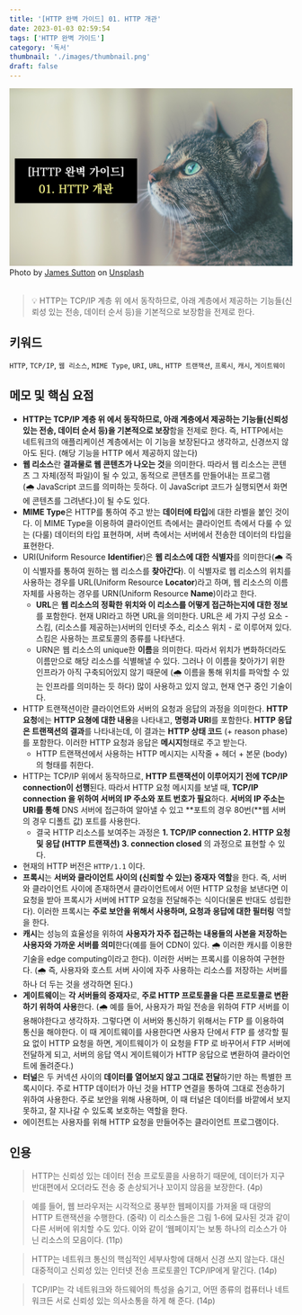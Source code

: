 ```yaml
---
title: '[HTTP 완벽 가이드] 01. HTTP 개관'
date: 2023-01-03 02:59:54
tags: ['HTTP 완벽 가이드']
category: '독서'
thumbnail: './images/thumbnail.png'
draft: false
---
```


<div class="unsplash-wrapper">
<img class="unsplash-thumbnail-image" alt="thumbnail" src="./images/thumbnail.png" />
<div class="unsplash-author">
Photo by <a href="https://unsplash.com/@jamessutton_photography?utm_source=unsplash&utm_medium=referral&utm_content=creditCopyText">James Sutton</a> on <a href="https://unsplash.com/images/animals/cat?utm_source=unsplash&utm_medium=referral&utm_content=creditCopyText">Unsplash</a>
</div>
</div>

<br>

> 💡 HTTP는 TCP/IP 계층 위 에서 동작하므로, 아래 계층에서 제공하는 기능들(신뢰성 있는 전송, 데이터 순서 등)을 기본적으로 보장함을 전제로 한다.

## 키워드

`HTTP`, `TCP/IP`, `웹 리소스`, `MIME Type`, `URI`, `URL`, `HTTP 트랜잭션`, `프록시`, `캐시`, `게이트웨이`

## 메모 및 핵심 요점

- **HTTP는 TCP/IP 계층 위 에서 동작하므로, 아래 계층에서 제공하는 기능들(신뢰성 있는 전송, 데이터 순서 등)을 기본적으로 보장**함을 전제로 한다. 즉, HTTP에서는 네트워크의 애플리케이션 계층에서는 이 기능을 보장된다고 생각하고, 신경쓰지 않아도 된다. (해당 기능을 HTTP 에서 제공하지 않는다)
- **웹 리소스**란 **결과물로 웹 콘텐츠가 나오는 것**을 의미한다. 따라서 웹 리소스는 콘텐츠 그 자체(정적 파일)이 될 수 있고, 동적으로 콘텐츠를 만들어내는 프로그램(🌧️ JavaScript 코드를 의미하는 듯하다. 이 JavaScript 코드가 실행되면서 화면에 콘텐츠를 그려낸다.)이 될 수도 있다.
- **MIME Type**은 HTTP를 통하여 주고 받는 **데이터에 타입**에 대한 라벨을 붙인 것이다. 이 MIME Type을 이용하여 클라이언트 측에서는 클라이언트 측에서 다룰 수 있는 (다룰) 데이터의 타입 표현하며, 서버 측에서는 서버에서 전송한 데이터의 타입을 표현한다.
- URI(Uniform Resource **Identifier**)은 **웹 리소스에 대한 식별자**를 의미한다(🌧️ 즉 이 식별자를 통하여 원하는 웹 리소스를 **찾아간다**). 이 식별자로 웹 리소스의 위치를 사용하는 경우를 URL(Uniform Resource **Locator**)라고 하며, 웹 리소스의 이름 자체를 사용하는 경우를 URN(Uniform Resource **Name**)이라고 한다.
  - **URL**은 **웹 리소스의 정확한 위치와 이 리소스를 어떻게 접근하는지에 대한 정보**를 포함한다. 현재 URI라고 하면 URL을 의미한다. URL은 세 가지 구성 요소 - 스킴, (리소스를 제공하는)서버의 인터넷 주소, 리소스 위치 - 로 이루어져 있다. 스킴은 사용하는 프로토콜의 종류를 나타낸다.
  - URN은 웹 리소스의 unique한 **이름**을 의미한다. 따라서 위치가 변화하더라도 이름만으로 해당 리소스를 식별해낼 수 있다. 그러나 이 이름을 찾아가기 위한 인프라가 아직 구축되어있지 않기 때문에 (🌧️ 이름을 통해 위치를 파악할 수 있는 인프라를 의미하는 듯 하다) 많이 사용하고 있지 않고, 현재 연구 중인 기술이다.
- HTTP 트랜잭션이란 클라이언트와 서버의 요청과 응답의 과정을 의미한다. **HTTP 요청**에는 **HTTP 요쳥에 대한 내용**을 나타내고, **명령과 URI**를 포함한다. **HTTP 응답은 트랜잭션의 결과**를 나타내는데, 이 결과는 **HTTP 상태 코드** (+ reason phase)를 포함한다. 이러한 HTTP 요청과 응답은 **메시지**형태로 주고 받는다.
  - HTTP 트랜잭션에서 사용하는 HTTP 메시지는 시작줄 + 헤더 + 본문 (body)의 형태를 취한다.
- HTTP는 TCP/IP 위에서 동작하므로, **HTTP 트랜잭션이 이루어지기 전에 TCP/IP connection이 선행**된다. 따라서 HTTP 요청 메시지를 보낼 때, **TCP/IP connection 을 위하여 서버의 IP 주소와 포트 번호가 필요**하다. **서버의 IP 주소는 URI를 통해** DNS 서버에 접근하여 알아낼 수 있고 **포트의 경우 80번(**웹 서버의 경우 디폴트 값) 포트를 사용한다.
  - 결국 HTTP 리소스를 보여주는 과정은 **1. TCP/IP connection 2. HTTP 요청 및 응답 (HTTP 트랜잭션) 3. connection closed** 의 과정으로 표현할 수 있다.
- 현재의 HTTP 버전은 `HTTP/1.1` 이다.
- **프록시**는 **서버와 클라이언트 사이의 (신뢰할 수 있는) 중재자 역할**을 한다. 즉, 서버와 클라이언트 사이에 존재하면서 클라이언트에서 어떤 HTTP 요청을 보낸다면 이 요청을 받아 프록시가 서버에 HTTP 요청을 전달해주는 식이다(물론 반대도 성립한다). 이러한 프록시는 **주로 보안을 위해서 사용하며, 요청과 응답에 대한 필터링** 역할을 한다.
- **캐시**는 성능의 효율성을 위하여 **사용자가 자주 접근하는 내용들의 사본을 저장하는 사용자와 가까운 서버를 의미**한다(예를 들어 CDN이 있다. 🌧️ 이러한 캐시를 이용한 기술을 edge computing이라고 한다). 이러한 서버는 프록시를 이용하여 구현한다. (🌧️ 즉, 사용자와 호스트 서버 사이에 자주 사용하는 리소스를 저장하는 서버를 하나 더 두는 것을 생각하면 된다.)
- **게이트웨이**는 **각 서버들의 중재자**로, **주로 HTTP 프로토콜을 다른 프로토콜로 변환하기 위하여 사용**한다. (🌧️ 예를 들어, 사용자가 파일 전송을 위하여 FTP 서버를 이용해야한다고 생각하자. 그렇다면 이 서버와 통신하기 위해서는 FTP 를 이용하여 통신을 해야한다. 이 때 게이트웨이를 사용한다면 사용자 단에서 FTP 를 생각할 필요 없이 HTTP 요청을 하면, 게이트웨이가 이 요청을 FTP 로 바꾸어서 FTP 서버에 전달하게 되고, 서버의 응답 역시 게이트웨이가 HTTP 응답으로 변환하여 클라이언트에 돌려준다.)
- **터널**은 두 커넥션 사이의 **데이터를 열어보지 않고 그대로 전달**하기만 하는 특별한 프록시이다. 주로 HTTP 데이터가 아닌 것을 HTTP 연결을 통하여 그대로 전송하기 위하여 사용한다. 주로 보안을 위해 사용하며, 이 때 터널은 데이터를 바깥에서 보지 못하고, 잘 지나갈 수 있도록 보호하는 역할을 한다.
- 에이전트는 사용자를 위해 HTTP 요청을 만들어주는 클라이언트 프로그램이다.

## 인용

> HTTP는 신뢰성 있는 데이터 전송 프로토콜을 사용하기 때문에, 데이터가 지구 반대편에서 오더라도 전송 중 손상되거나 꼬이지 않음을 보장한다. (4p)

> 예를 들어, 웹 브라우저는 시각적으로 풍부한 웹페이지를 가져올 때 대량의 HTTP 트랜잭션을 수행한다. (중략) 이 리소스들은 그림 1-6에 묘사된 것과 같이 다른 서버에 위치할 수도 있다. 이와 같이 ‘웹페이지’는 보통 하나의 리소스가 아닌 리소스의 모음이다. (11p)

> HTTP는 네트워크 통신의 핵심적인 세부사항에 대해서 신경 쓰지 않는다. 대신 대중적이고 신뢰성 있는 인터넷 전송 프로토콜인 TCP/IP에게 맡긴다. (14p)

> TCP/IP는 각 네트워크와 하드웨어의 특성을 숨기고, 어떤 종류의 컴퓨터나 네트워크든 서로 신뢰성 있는 의사소통을 하게 해 준다. (14p)
